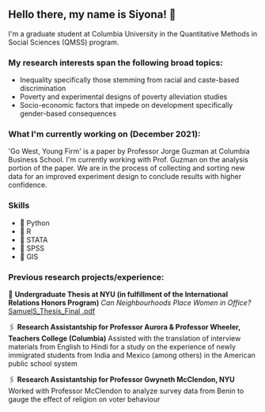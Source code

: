 ## Hello there, my name is Siyona! 👋 
I'm a graduate student at Columbia University in the Quantitative Methods in Social Sciences (QMSS) program. 

### My research interests span the following broad topics: 
- Inequality specifically those stemming from racial and caste-based discrimination
- Poverty and experimental designs of poverty alleviation studies
- Socio-economic factors that impede on development specifically gender-based consequences

### What I'm currently working on (December 2021): 
'Go West, Young Firm' is a paper by Professor Jorge Guzman at Columbia Business School. I'm currently working with Prof. Guzman on the analysis portion of the paper. We are in the process of collecting and sorting new data for an improved experiment design to conclude results with higher confidence. 

### Skills 
- 👾 Python
- 👾 R
- 👾 STATA
- 👾 SPSS
- 👾 GIS

### Previous research projects/experience: 
📎 __Undergraduate Thesis at NYU (in fulfillment of the International Relations Honors Program)__
*Can Neighbourhoods Place Women in Office?*
[SamuelS_Thesis_Final .pdf](https://github.com/SiyonaSamuel/siyonasamuel/files/7662771/SamuelS_Thesis_Final.pdf)

🖇 __Research Assistantship for Professor Aurora & Professor Wheeler, Teachers College (Columbia)__
Assisted with the translation of interview materials from English to Hindi for a study on the experience of newly immigrated students from India and Mexico (among others) in the American public school system

🖇 __Research Assistantship for Professor Gwyneth McClendon, NYU__
Worked with Professor McClendon to analyze survey data from Benin to gauge the effect of religion on voter behaviour







